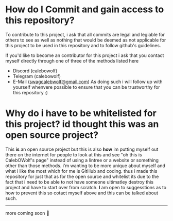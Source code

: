 # How do I Commit and gain access to this repository?
To contribute to this project, i ask that all commits are legal and legiable for others to see as well as nothing that would be deemed as not applicable for this project to be used in this repository and to follow github's guidelines.

If you'd like to become an contributor for this project i ask that you contact myself directly through one of three of the methods listed here
- Discord (calebowolf)
- Telegram (calebowolf)
- E-Mail (swagcalebwolf@gmail.com)
    As doing such i will follow up with yourself whenvere possible to ensure that you can be trustworthy for this repository :)

# Why do i have to be whitelisted for this project? id thought this was an open source project?
This **is** an open source project but this is also **how** im putting myself out there on the internet for people to look at this and see "oh this is CalebOWolf's page" instead of using a lintree or a website or something other than those methods. i'm wanting to be more unique about myself and what i like the most which for me is GitHub and coding. thus i made this repository for just that
  as for the open source and whitelist its due to the fact that i need to be able to not have someone ultimatley destroy this project and have to start over from scratch. **I** am open to suggesstions as to how to prevent this so cotact myself above and this can be talked about such.

---
more coming soon 👀
